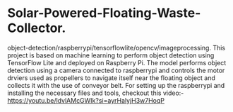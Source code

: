 # Solar-Powered-Floating-Waste-Collector.

object-detection/raspberrypi/tensorflowlite/opencv/imageprocessing.
This project is based on machine learning to perform object detection using TensorFlow Lite and deployed on Raspberry Pi.
The model performs object detection using a camera connected to raspberrypi and controls the motor drviers used as propellers to navigate itself near the floating object and collects it 
with the use of conveyor belt.
For setting up the raspberrypi and installing the necessary files and tools, checkout this video:-
https://youtu.be/ldvlAMcGWIk?si=ayrHalyjH3w7HoqP
